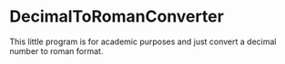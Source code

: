 # DecimalToRomanConverter
This little program is for academic purposes and just convert a decimal number to roman format.
